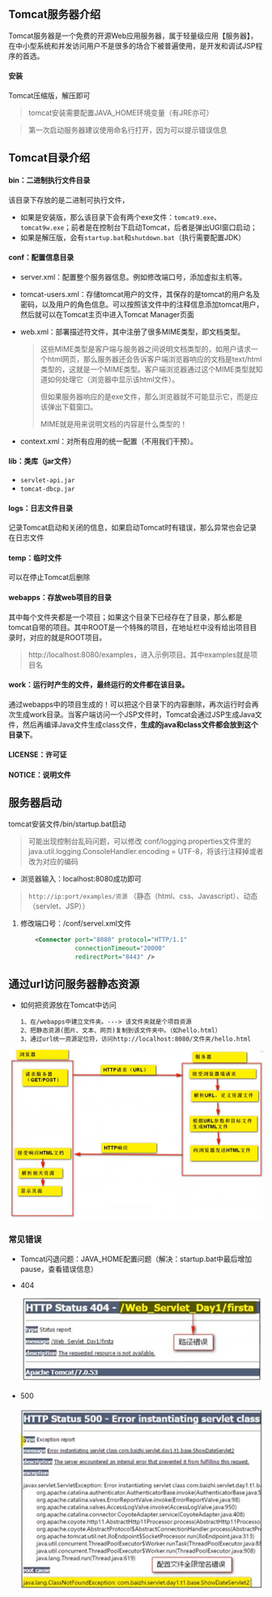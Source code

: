 ## Tomcat服务器介绍

Tomcat服务器是一个免费的开源Web应用服务器，属于轻量级应用【服务器】，在中小型系统和并发访问用户不是很多的场合下被普遍使用，是开发和调试JSP程序的首选。

#### 安装

Tomcat压缩版，解压即可

> tomcat安装需要配置JAVA_HOME环境变量（有JRE亦可）

> 第一次启动服务器建议使用命名行打开，因为可以提示错误信息

## Tomcat目录介绍

#### bin：二进制执行文件目录

该目录下存放的是二进制可执行文件，

- 如果是安装版，那么该目录下会有两个exe文件：`tomcat9.exe`、`tomcat9w.exe`；前者是在控制台下启动Tomcat，后者是弹出UGI窗口启动；
- 如果是解压版，会有`startup.bat`和`shutdown.bat`（执行需要配置JDK）

#### conf：配置信息目录

- server.xml：配置整个服务器信息。例如修改端口号，添加虚拟主机等。

- tomcat-users.xml：存储tomcat用户的文件，其保存的是tomcat的用户名及密码，以及用户的角色信息。可以按照该文件中的注释信息添加tomcat用户，然后就可以在Tomcat主页中进入Tomcat Manager页面

- web.xml：部署描述符文件，其中注册了很多MIME类型，即文档类型。

  > 这些MIME类型是客户端与服务器之间说明文档类型的，如用户请求一个html网页，那么服务器还会告诉客户端浏览器响应的文档是text/html类型的，这就是一个MIME类型。客户端浏览器通过这个MIME类型就知道如何处理它（浏览器中显示该html文件）。
  >
  > 但如果服务器响应的是exe文件，那么浏览器就不可能显示它，而是应该弹出下载窗口。
  >
  > MIME就是用来说明文档的内容是什么类型的！

- context.xml：对所有应用的统一配置（不用我们干预）。

#### lib：类库（jar文件）

- `servlet-api.jar`
- `tomcat-dbcp.jar`

#### logs：日志文件目录

记录Tomcat启动和关闭的信息，如果启动Tomcat时有错误，那么异常也会记录在日志文件

#### temp：临时文件

可以在停止Tomcat后删除

#### webapps：存放web项目的目录

其中每个文件夹都是一个项目；如果这个目录下已经存在了目录，那么都是tomcat自带的项目。其中ROOT是一个特殊的项目，在地址栏中没有给出项目目录时，对应的就是ROOT项目。

> http://localhost:8080/examples，进入示例项目。其中examples就是项目名

#### work：运行时产生的文件，最终运行的文件都在该目录。

通过webapps中的项目生成的！可以把这个目录下的内容删除，再次运行时会再次生成work目录。当客户端访问一个JSP文件时，Tomcat会通过JSP生成Java文件，然后再编译Java文件生成class文件，**生成的java和class文件都会放到这个目录下**。

#### LICENSE：许可证

#### NOTICE：说明文件

## 服务器启动

tomcat安装文件/bin/startup.bat启动

> 可能出现控制台乱码问题，可以修改 conf/logging.properties文件里的 java.util.logging.ConsoleHandler.encoding = UTF-8，将该行注释掉或者改为对应的编码

- 浏览器输入：localhost:8080成功即可

> `http://ip:port/examples/资源` （静态（html、css、Javascript）、动态（servlet、JSP））

1. 修改端口号：/conf/servel.xml文件

   ```xml
       <Connector port="8080" protocol="HTTP/1.1"
                  connectionTimeout="20000"
                  redirectPort="8443" />
   ```

## 通过url访问服务器静态资源

- 如何把资源放在Tomcat中访问

  ```
  1、在/webapps中建立文件夹。---> 该文件夹就是个项目资源
  2、把静态资源(图片、文本、网页)复制到该文件夹中。（如hello.html）
  3、通过url统一资源定位符，访问http://localhost:8080/文件夹/hello.html
  ```

![](./image/tomcat资源请求与响应.png)

### 常见错误

- Tomcat闪退问题：JAVA_HOME配置问题（解决：startup.bat中最后增加pause，查看错误信息）

- 404

  ![](./image/tomcat404错误.png)

- 500

  ![](./image/tomcat500错误.png)